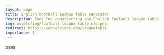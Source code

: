 ```yaml
---
layout: page
title: English Football League Table Generator
description: Tool for constructing any English football league table
img: assets/img/football_league_table_old.png
redirect: https://seanelvidge.com/leaguetable
importance: 1
---
```


pass
